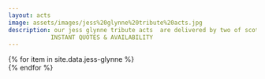 ```yaml
---
layout: acts
image: assets/images/jess%20glynne%20tribute%20acts.jpg
description: our jess glynne tribute acts  are delivered by two of scotbase's most talented songstresses, donna ramsdale and meliissa t. the Grammy award-winning artist jess glynne is  represented in style by these two fabulous artists. Covering all the hits and mimicking all the moves our jess glynne tribute acts have to be seen to be believed.   These shows are  great for parties, corporate functions, weddings and other special events as they provide all the talent required of a true superstar such as Miss glynne.<hr>
            INSTANT QUOTES & AVAILABILITY
---
```

<div class="row mt-4">
  {% for item in site.data.jess-glynne %}
    <div class="col-md-4 mb-5">
      <div class="card border-0 shadow h-100">
        <a href="/acts/{{ item.title | slugify }}">
          <img class="card-img-top" src="{{ item.image_src }}" alt="" />
        </a>
      </div>
    </div>
  {% endfor %}
</div>